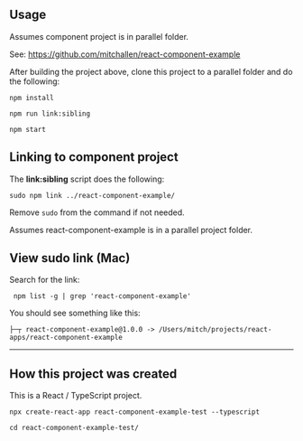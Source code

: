 
## Usage

Assumes component project is in parallel folder.

See: https://github.com/mitchallen/react-component-example

After building the project above, clone this project to a parallel folder and do the following:

```
npm install

npm run link:sibling

npm start
```

## Linking to component project

The **link:sibling** script does the following:

```
sudo npm link ../react-component-example/
```

Remove `sudo` from the command if not needed.

Assumes react-component-example is in a parallel project folder.


## View sudo link (Mac)

Search for the link:

```
 npm list -g | grep 'react-component-example' 
```

You should see something like this:

```
├─┬ react-component-example@1.0.0 -> /Users/mitch/projects/react-apps/react-component-example
```

* * * 

## How this project was created

This is a React / TypeScript project.

```
npx create-react-app react-component-example-test --typescript

cd react-component-example-test/
```

